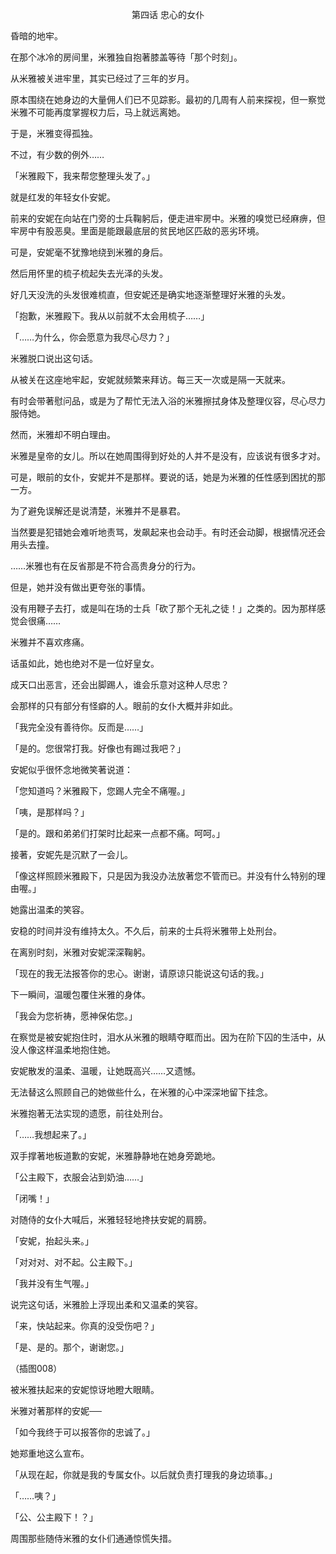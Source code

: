 <p align="center">第四话 忠心的女仆</p>

昏暗的地牢。

在那个冰冷的房间里，米雅独自抱著膝盖等待「那个时刻」。

从米雅被关进牢里，其实已经过了三年的岁月。

原本围绕在她身边的大量佣人们已不见踪影。最初的几周有人前来探视，但一察觉米雅不可能再度掌握权力后，马上就远离她。

于是，米雅变得孤独。

不过，有少数的例外……

「米雅殿下，我来帮您整理头发了。」

就是红发的年轻女仆安妮。

前来的安妮在向站在门旁的士兵鞠躬后，便走进牢房中。米雅的嗅觉已经麻痹，但牢房中有股恶臭。里面是能跟最底层的贫民地区匹敌的恶劣环境。

可是，安妮毫不犹豫地绕到米雅的身后。

然后用怀里的梳子梳起失去光泽的头发。

好几天没洗的头发很难梳直，但安妮还是确实地逐渐整理好米雅的头发。

「抱歉，米雅殿下。我从以前就不太会用梳子……」

「……为什么，你会愿意为我尽心尽力？」

米雅脱口说出这句话。

从被关在这座地牢起，安妮就频繁来拜访。每三天一次或是隔一天就来。

有时会带著慰问品，或是为了帮忙无法入浴的米雅擦拭身体及整理仪容，尽心尽力服侍她。

然而，米雅却不明白理由。

米雅是皇帝的女儿。所以在她周围得到好处的人并不是没有，应该说有很多才对。

可是，眼前的女仆，安妮并不是那样。要说的话，她是为米雅的任性感到困扰的那一方。

为了避免误解还是说清楚，米雅并不是暴君。

当然要是犯错她会难听地责骂，发飙起来也会动手。有时还会动脚，根据情况还会用头去撞。

……米雅也有在反省那是不符合高贵身分的行为。

但是，她并没有做出更夸张的事情。

没有用鞭子去打，或是叫在场的士兵「砍了那个无礼之徒！」之类的。因为那样感觉会很痛……

米雅并不喜欢疼痛。

话虽如此，她也绝对不是一位好皇女。

成天口出恶言，还会出脚踢人，谁会乐意对这种人尽忠？

会那样的只有部分有怪癖的人。眼前的女仆大概并非如此。

「我完全没有善待你。反而是……」

「是的。您很常打我。好像也有踢过我吧？」

安妮似乎很怀念地微笑著说道：

「您知道吗？米雅殿下，您踢人完全不痛喔。」

「咦，是那样吗？」

「是的。跟和弟弟们打架时比起来一点都不痛。呵呵。」

接著，安妮先是沉默了一会儿。

「像这样照顾米雅殿下，只是因为我没办法放著您不管而已。并没有什么特别的理由喔。」

她露出温柔的笑容。

安稳的时间并没有维持太久。不久后，前来的士兵将米雅带上处刑台。

在离别时刻，米雅对安妮深深鞠躬。

「现在的我无法报答你的忠心。谢谢，请原谅只能说这句话的我。」

下一瞬间，温暖包覆住米雅的身体。

「我会为您祈祷，愿神保佑您。」

在察觉是被安妮抱住时，泪水从米雅的眼睛夺眶而出。因为在阶下囚的生活中，从没人像这样温柔地抱住她。

安妮散发的温柔、温暖，让她既高兴……又遗憾。

无法替这么照顾自己的她做些什么，在米雅的心中深深地留下挂念。

米雅抱著无法实现的遗愿，前往处刑台。

「……我想起来了。」

双手撑著地板道歉的安妮，米雅静静地在她身旁跪地。

「公主殿下，衣服会沾到奶油……」

「闭嘴！」

对随侍的女仆大喊后，米雅轻轻地搀扶安妮的肩膀。

「安妮，抬起头来。」

「对对对、对不起。公主殿下。」

「我并没有生气喔。」

说完这句话，米雅脸上浮现出柔和又温柔的笑容。

「来，快站起来。你真的没受伤吧？」

「是、是的。那个，谢谢您。」

（插图008）

被米雅扶起来的安妮惊讶地瞪大眼睛。

米雅对著那样的安妮──

「如今我终于可以报答你的忠诚了。」

她郑重地这么宣布。

「从现在起，你就是我的专属女仆。以后就负责打理我的身边琐事。」

「……咦？」

「公、公主殿下！？」

周围那些随侍米雅的女仆们通通惊慌失措。

